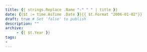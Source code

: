 ```yaml
---
title: {{ strings.Replace .Name "-" " " | title }}
date: {{$t := time.AsTime .Date }}{{ $t.Format "2006-01-02"}}
draft: true # Set 'false' to publish
description: ""
archive:
     - {{ $t.Year }}
tags:
-
---
```

